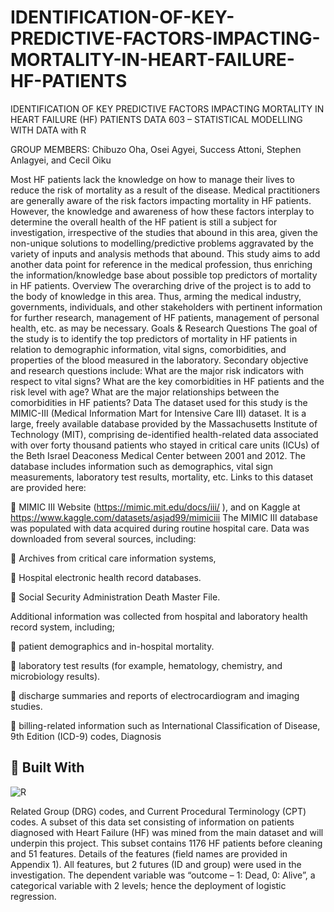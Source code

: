 # IDENTIFICATION-OF-KEY-PREDICTIVE-FACTORS-IMPACTING-MORTALITY-IN-HEART-FAILURE-HF-PATIENTS

IDENTIFICATION OF KEY PREDICTIVE FACTORS IMPACTING MORTALITY IN HEART FAILURE (HF) PATIENTS DATA 603 – STATISTICAL MODELLING WITH DATA with R

GROUP MEMBERS: Chibuzo Oha, Osei Agyei, Success Attoni, Stephen Anlagyei, and Cecil Oiku 

Most HF patients lack the knowledge on how to manage their lives to reduce the risk of mortality as a result of the disease. Medical practitioners are generally aware of the risk factors impacting mortality in HF patients. However, the knowledge and awareness of how these factors interplay to determine the overall health of the HF patient is still a subject for investigation, irrespective of the studies that abound in this area, given the non-unique solutions to modelling/predictive problems aggravated by the variety of inputs and analysis methods that abound. This study aims to add another data point for reference in the medical profession, thus enriching the information/knowledge base about possible top predictors of mortality in HF patients.
Overview
The overarching drive of the project is to add to the body of knowledge in this area. Thus, arming the medical industry, governments, individuals, and other stakeholders with pertinent information for further research, management of HF patients, management of personal health, etc. as may be necessary.
Goals & Research Questions
The goal of the study is to identify the top predictors of mortality in HF patients in relation to demographic information, vital signs, comorbidities, and properties of the blood measured in the laboratory.
Secondary objective and research questions include:
 What are the major risk indicators with respect to vital signs?
What are the key comorbidities in HF patients and the risk level with age?
What are the major relationships between the comorbidities in HF patients?
Data
The dataset used for this study is the MIMIC-III (Medical Information Mart for Intensive Care III) dataset. It is a large,
freely available database provided by the Massachusetts Institute of Technology (MIT), comprising de-identified health-related data associated with over forty thousand patients who stayed in critical care units (ICUs) of the Beth Israel Deaconess Medical Center between 2001 and 2012. The database includes information such as demographics, vital sign measurements, laboratory test results, mortality, etc. Links to this dataset are provided here:

 MIMIC III Website (https://mimic.mit.edu/docs/iii/ ), and on Kaggle at https://www.kaggle.com/datasets/asjad99/mimiciii
The MIMIC III database was populated with data acquired during routine hospital care. Data was downloaded from several sources, including:

 Archives from critical care information systems,

 Hospital electronic health record databases.

 Social Security Administration Death Master File.

Additional information was collected from hospital and laboratory health record system, including;

 patient demographics and in-hospital mortality.

 laboratory test results (for example, hematology, chemistry, and microbiology results).

 discharge summaries and reports of electrocardiogram and imaging studies.

 billing-related information such as International Classification of Disease, 9th Edition (ICD-9) codes, Diagnosis

## 🧪 Built With
![R](https://img.shields.io/badge/-R-3776AB?logo=R&logoColor=white&style=flat-square)



Related Group (DRG) codes, and Current Procedural Terminology (CPT) codes.
A subset of this data set consisting of information on patients diagnosed with Heart Failure (HF) was mined from the main dataset and will underpin this project. This subset contains 1176 HF patients before cleaning and 51 features. Details of the features (field names are provided in Appendix 1). All features, but 2 futures (ID and group) were used in the investigation. The dependent variable was “outcome – 1: Dead, 0: Alive”, a categorical variable with 2 levels; hence the deployment of logistic regression.
